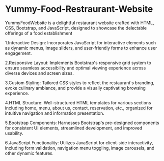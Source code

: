 # Yummy-Food-Restraurant-Website
YummyFoodWebsite is a delightful restaurant website crafted with HTML, CSS, Bootstrap, and JavaScript, designed to showcase the delectable offerings of a food establishment

1.Interactive Design: Incorporates JavaScript for interactive elements such as dynamic menus, image sliders, and user-friendly forms to enhance user engagement.

2.Responsive Layout: Implements Bootstrap's responsive grid system to ensure seamless accessibility and optimal viewing experience across diverse devices and screen sizes.

3.Custom Styling: Tailored CSS styles to reflect the restaurant's branding, evoke culinary ambiance, and provide a visually captivating browsing experience.

4.HTML Structure: Well-structured HTML templates for various sections including home, menu, about us, contact, reservation, etc., organized for intuitive navigation and information presentation.

5.Bootstrap Components: Harnesses Bootstrap's pre-designed components for consistent UI elements, streamlined development, and improved usability.

6.JavaScript Functionality: Utilizes JavaScript for client-side interactivity, including form validation, navigation menu toggling, image carousels, and other dynamic features.
